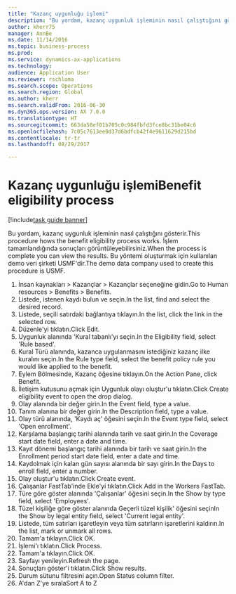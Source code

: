 ```yaml
--- 
title: "Kazanç uygunluğu işlemi"
description: "Bu yordam, kazanç uygunluk işleminin nasıl çalıştığını gösterir."
author: kherr75
manager: AnnBe
ms.date: 11/14/2016
ms.topic: business-process
ms.prod: 
ms.service: dynamics-ax-applications
ms.technology: 
audience: Application User
ms.reviewer: rschloma
ms.search.scope: Operations
ms.search.region: Global
ms.author: kherr
ms.search.validFrom: 2016-06-30
ms.dyn365.ops.version: AX 7.0.0
ms.translationtype: HT
ms.sourcegitcommit: 663da58ef01b705c0c984fbfd3fce8bc31be04c6
ms.openlocfilehash: 7c05c7613ee0d37d6bdfcb42f4e9611629d215bd
ms.contentlocale: tr-tr
ms.lasthandoff: 08/29/2017

---
```

# <a name="benefit-eligibility-process"></a><span data-ttu-id="3d805-103">Kazanç uygunluğu işlemi</span><span class="sxs-lookup"><span data-stu-id="3d805-103">Benefit eligibility process</span></span>

[!include[task guide banner](../../includes/task-guide-banner.md)]

<span data-ttu-id="3d805-104">Bu yordam, kazanç uygunluk işleminin nasıl çalıştığını gösterir.</span><span class="sxs-lookup"><span data-stu-id="3d805-104">This procedure hows the benefit eligibility process works.</span></span> <span data-ttu-id="3d805-105">İşlem tamamlandığında sonuçları görüntüleyebilirsiniz.</span><span class="sxs-lookup"><span data-stu-id="3d805-105">When the process is complete you can view the results.</span></span> <span data-ttu-id="3d805-106">Bu yöntemi oluşturmak için kullanılan demo veri şirketi USMF'dir.</span><span class="sxs-lookup"><span data-stu-id="3d805-106">The demo data company used to create this procedure is USMF.</span></span>

1. <span data-ttu-id="3d805-107">İnsan kaynakları > Kazançlar > Kazançlar seçeneğine gidin.</span><span class="sxs-lookup"><span data-stu-id="3d805-107">Go to Human resources > Benefits > Benefits.</span></span>
2. <span data-ttu-id="3d805-108">Listede, istenen kaydı bulun ve seçin.</span><span class="sxs-lookup"><span data-stu-id="3d805-108">In the list, find and select the desired record.</span></span>
3. <span data-ttu-id="3d805-109">Listede, seçili satırdaki bağlantıya tıklayın.</span><span class="sxs-lookup"><span data-stu-id="3d805-109">In the list, click the link in the selected row.</span></span>
4. <span data-ttu-id="3d805-110">Düzenle'yi tıklatın.</span><span class="sxs-lookup"><span data-stu-id="3d805-110">Click Edit.</span></span>
5. <span data-ttu-id="3d805-111">Uygunluk alanında 'Kural tabanlı'yı seçin.</span><span class="sxs-lookup"><span data-stu-id="3d805-111">In the Eligibility field, select 'Rule based'.</span></span>
6. <span data-ttu-id="3d805-112">Kural Türü alanında, kazanca uygulanmasını istediğiniz kazanç ilke kuralını seçin.</span><span class="sxs-lookup"><span data-stu-id="3d805-112">In the Rule type field, select the benefit policy rule you would like applied to the benefit.</span></span>
7. <span data-ttu-id="3d805-113">Eylem Bölmesinde, Kazanç öğesine tıklayın.</span><span class="sxs-lookup"><span data-stu-id="3d805-113">On the Action Pane, click Benefit.</span></span>
8. <span data-ttu-id="3d805-114">İletişim kutusunu açmak için Uygunluk olayı oluştur'u tıklatın.</span><span class="sxs-lookup"><span data-stu-id="3d805-114">Click Create eligibility event to open the drop dialog.</span></span>
9. <span data-ttu-id="3d805-115">Olay alanında bir değer girin.</span><span class="sxs-lookup"><span data-stu-id="3d805-115">In the Event field, type a value.</span></span>
10. <span data-ttu-id="3d805-116">Tanım alanına bir değer girin.</span><span class="sxs-lookup"><span data-stu-id="3d805-116">In the Description field, type a value.</span></span>
11. <span data-ttu-id="3d805-117">Olay türü alanında, 'Kaydı aç' öğesini seçin.</span><span class="sxs-lookup"><span data-stu-id="3d805-117">In the Event type field, select 'Open enrollment'.</span></span>
12. <span data-ttu-id="3d805-118">Karşılama başlangıç tarihi alanında tarih ve saat girin.</span><span class="sxs-lookup"><span data-stu-id="3d805-118">In the Coverage start date field, enter a date and time.</span></span>
13. <span data-ttu-id="3d805-119">Kayıt dönemi başlangıç tarihi alanında bir tarih ve saat girin.</span><span class="sxs-lookup"><span data-stu-id="3d805-119">In the Enrollment period start date field, enter a date and time.</span></span>
14. <span data-ttu-id="3d805-120">Kaydolmak için kalan gün sayısı alanında bir sayı girin.</span><span class="sxs-lookup"><span data-stu-id="3d805-120">In the Days to enroll field, enter a number.</span></span>
15. <span data-ttu-id="3d805-121">Olay oluştur'u tıklatın.</span><span class="sxs-lookup"><span data-stu-id="3d805-121">Click Create event.</span></span>
16. <span data-ttu-id="3d805-122">Çalışanlar FastTab'inde Ekle'yi tıklatın.</span><span class="sxs-lookup"><span data-stu-id="3d805-122">Click Add in the Workers FastTab.</span></span>
17. <span data-ttu-id="3d805-123">Türe göre göster alanında 'Çalışanlar' öğesini seçin.</span><span class="sxs-lookup"><span data-stu-id="3d805-123">In the Show by type field, select 'Employees'.</span></span>
18. <span data-ttu-id="3d805-124">Tüzel kişiliğe göre göster alanında Geçerli tüzel kişilik' öğesini seçin</span><span class="sxs-lookup"><span data-stu-id="3d805-124">In the Show by legal entity field, select 'Current legal entity'.</span></span>
19. <span data-ttu-id="3d805-125">Listede, tüm satırları işaretleyin veya tüm satırların işaretlerini kaldırın.</span><span class="sxs-lookup"><span data-stu-id="3d805-125">In the list, mark or unmark all rows.</span></span>
20. <span data-ttu-id="3d805-126">Tamam'a tıklayın.</span><span class="sxs-lookup"><span data-stu-id="3d805-126">Click OK.</span></span>
21. <span data-ttu-id="3d805-127">İşlemi'ı tıklatın.</span><span class="sxs-lookup"><span data-stu-id="3d805-127">Click Process.</span></span>
22. <span data-ttu-id="3d805-128">Tamam'a tıklayın.</span><span class="sxs-lookup"><span data-stu-id="3d805-128">Click OK.</span></span>
23. <span data-ttu-id="3d805-129">Sayfayı yenileyin.</span><span class="sxs-lookup"><span data-stu-id="3d805-129">Refresh the page.</span></span>
24. <span data-ttu-id="3d805-130">Sonuçları göster'i tıklatın.</span><span class="sxs-lookup"><span data-stu-id="3d805-130">Click Show results.</span></span>
25. <span data-ttu-id="3d805-131">Durum sütunu filtresini açın.</span><span class="sxs-lookup"><span data-stu-id="3d805-131">Open Status column filter.</span></span>
26. <span data-ttu-id="3d805-132">A'dan Z'ye sırala</span><span class="sxs-lookup"><span data-stu-id="3d805-132">Sort A to Z</span></span>


